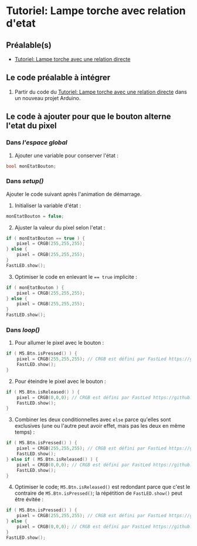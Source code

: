 # Tutoriel: Lampe torche avec relation d'etat

## Préalable(s)

- [Tutoriel: Lampe torche avec une relation directe](/m5stack/atom/tutoriel/lampe-torche-directe.md)

## Le code préalable à intégrer

1) Partir du code du [Tutoriel: Lampe torche avec une relation directe](/m5stack/atom/tutoriel/lampe-torche-directe.md) dans un nouveau projet Arduino.

## Le code à ajouter pour que le bouton alterne l'etat du pixel

### Dans _l'espace global_

1) Ajouter une variable pour conserver l'état :
```cpp
bool monEtatBouton;
```

### Dans _setup()_

Ajouter le code suivant après l'animation de démarrage.

1) Initialiser la variable d'état :
```cpp
monEtatBouton = false;
```

2) Ajuster la valeur du pixel selon l'etat :
```cpp
if ( monEtatBouton == true ) {
    pixel = CRGB(255,255,255); 
} else {
    pixel = CRGB(255,255,255); 
}
FastLED.show();
```

3) Optimiser le code en enlevant le `== true` implicite :
```cpp
if ( monEtatBouton ) {
    pixel = CRGB(255,255,255); 
} else {
    pixel = CRGB(255,255,255); 
}
FastLED.show();
```

### Dans _loop()_

1) Pour allumer le pixel avec le bouton :
```cpp
if ( M5.Btn.isPressed() ) {
    pixel = CRGB(255,255,255); // CRGB est défini par FastLed https://github.com/FastLED/FastLED/wiki/Pixel-reference#crgb-reference
    FastLED.show();
}
```

2) Pour éteindre le pixel avec le bouton :
```cpp
if ( M5.Btn.isReleased() ) {
    pixel = CRGB(0,0,0); // CRGB est défini par FastLed https://github.com/FastLED/FastLED/wiki/Pixel-reference#crgb-reference
    FastLED.show();
}
```

3) Combiner les deux conditionnelles avec `else` parce qu'elles sont exclusives (une ou l'autre peut avoir effet, mais pas les deux en même temps) :
```cpp
if ( M5.Btn.isPressed() ) {
    pixel = CRGB(255,255,255); // CRGB est défini par FastLed https://github.com/FastLED/FastLED/wiki/Pixel-reference#crgb-reference
    FastLED.show();
} else if ( M5.Btn.isReleased() ) {
    pixel = CRGB(0,0,0); // CRGB est défini par FastLed https://github.com/FastLED/FastLED/wiki/Pixel-reference#crgb-reference
    FastLED.show();
}
```

4) Optimiser le code; `M5.Btn.isReleased()` est redondant parce que c'est le contraire de `M5.Btn.isPressed()`; la répétition de `FastLED.show()` peut être évitée :
```cpp
if ( M5.Btn.isPressed() ) {
    pixel = CRGB(255,255,255); // CRGB est défini par FastLed https://github.com/FastLED/FastLED/wiki/Pixel-reference#crgb-reference
} else {
    pixel = CRGB(0,0,0); // CRGB est défini par FastLed https://github.com/FastLED/FastLED/wiki/Pixel-reference#crgb-reference
}
FastLED.show();
```